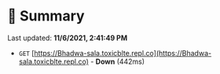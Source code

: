 # 📖 Summary
Last updated: **11/6/2021, 2:41:49 PM**

- `GET` [https://Bhadwa-sala.toxicblte.repl.co](https://Bhadwa-sala.toxicblte.repl.co) - **Down** (442ms)
